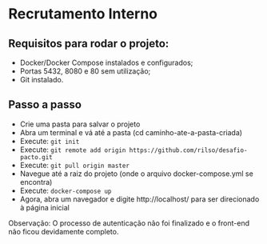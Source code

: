 # Recrutamento Interno

## Requisitos para rodar o projeto:

- Docker/Docker Compose instalados e configurados;
- Portas 5432, 8080 e 80 sem utilização;
- Git instalado.

## Passo a passo

 - Crie uma pasta para salvar o projeto
 - Abra um terminal e vá até a pasta (cd caminho-ate-a-pasta-criada)
 - Execute: ```git init```
 - Execute: ```git remote add origin https://github.com/rilso/desafio-pacto.git```
 - Execute: ```git pull origin master```
 - Navegue até a raiz do projeto (onde o arquivo docker-compose.yml se encontra)
 - Execute: ```docker-compose up```
 - Agora, abra um navegador e digite http://localhost/ para ser direcionado à página inicial


Observação: O processo de autenticação não foi finalizado e o front-end não ficou devidamente completo.
